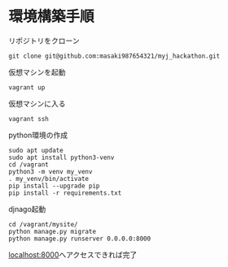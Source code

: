 # 環境構築手順

リポジトリをクローン
```
git clone git@github.com:masaki987654321/myj_hackathon.git
```
仮想マシンを起動  
```
vagrant up  
```

仮想マシンに入る  
```
vagrant ssh  
```

python環境の作成  
```
sudo apt update  
sudo apt install python3-venv  
cd /vagrant  
python3 -m venv my_venv  
. my_venv/bin/activate  
pip install --upgrade pip 
pip install -r requirements.txt  
```

djnago起動  
```
cd /vagrant/mysite/ 
python manage.py migrate
python manage.py runserver 0.0.0.0:8000  
```

[localhost:8000](localhost:8000)へアクセスできれば完了 
